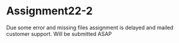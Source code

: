 # Assignment22-2
Due some error and missing files assignment is delayed and mailed customer support.
Will be submitted ASAP
